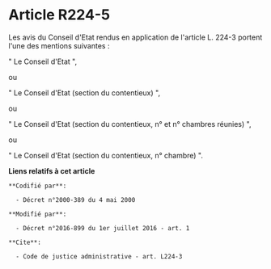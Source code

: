 # Article R224-5

Les avis du Conseil d'Etat rendus en application de l'article L. 224-3 portent l'une des mentions suivantes : 

" Le Conseil d'Etat ", 

ou

" Le Conseil d'Etat (section du contentieux) ", 

ou

" Le Conseil d'Etat (section du contentieux, n° et n° chambres réunies) ", 

ou

" Le Conseil d'Etat (section du contentieux, n° chambre) ".

**Liens relatifs à cet article**

	**Codifié par**:

	  - Décret n°2000-389 du 4 mai 2000

	**Modifié par**:

	  - Décret n°2016-899 du 1er juillet 2016 - art. 1

	**Cite**:

	  - Code de justice administrative - art. L224-3

